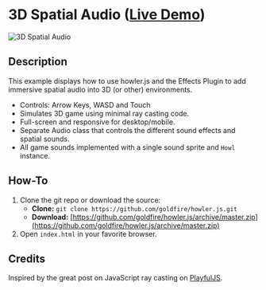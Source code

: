 # 3D Spatial Audio ([Live Demo](http://howlerjs.com))

![3D Spatial Audio](https://s3.amazonaws.com/howler.js/screenshot-3d.jpg "3D Audio Screenshot")

## Description
This example displays how to use howler.js and the Effects Plugin to add immersive spatial audio into 3D (or other) environments.

* Controls: Arrow Keys, WASD and Touch
* Simulates 3D game using minimal ray casting code.
* Full-screen and responsive for desktop/mobile.
* Separate Audio class that controls the different sound effects and spatial sounds.
* All game sounds implemented with a single sound sprite and `Howl` instance.

## How-To
1. Clone the git repo or download the source:
    * **Clone:** `git clone https://github.com/goldfire/howler.js.git`
    * **Download:** [https://github.com/goldfire/howler.js/archive/master.zip](https://github.com/goldfire/howler.js/archive/master.zip)
2. Open `index.html` in your favorite browser.

## Credits
Inspired by the great post on JavaScript ray casting on [PlayfulJS](http://www.playfuljs.com/a-first-person-engine-in-265-lines/).